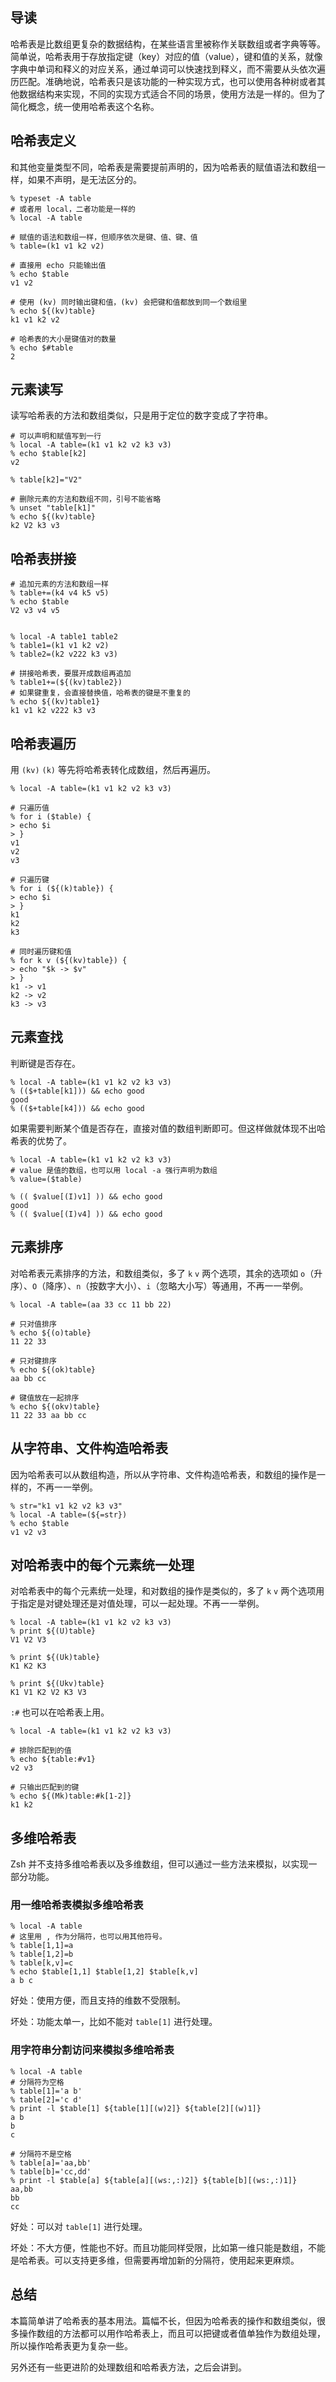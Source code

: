 ## 导读

哈希表是比数组更复杂的数据结构，在某些语言里被称作关联数组或者字典等等。简单说，哈希表用于存放指定键（key）对应的值（value），键和值的关系，就像字典中单词和释义的对应关系，通过单词可以快速找到释义，而不需要从头依次遍历匹配。准确地说，哈希表只是该功能的一种实现方式，也可以使用各种树或者其他数据结构来实现，不同的实现方式适合不同的场景，使用方法是一样的。但为了简化概念，统一使用哈希表这个名称。


## 哈希表定义

和其他变量类型不同，哈希表是需要提前声明的，因为哈希表的赋值语法和数组一样，如果不声明，是无法区分的。

```
% typeset -A table
# 或者用 local，二者功能是一样的
% local -A table

# 赋值的语法和数组一样，但顺序依次是键、值、键、值
% table=(k1 v1 k2 v2)

# 直接用 echo 只能输出值
% echo $table
v1 v2

# 使用 (kv) 同时输出键和值，(kv) 会把键和值都放到同一个数组里
% echo ${(kv)table}
k1 v1 k2 v2
 
# 哈希表的大小是键值对的数量
% echo $#table
2
```

## 元素读写

读写哈希表的方法和数组类似，只是用于定位的数字变成了字符串。

```
# 可以声明和赋值写到一行
% local -A table=(k1 v1 k2 v2 k3 v3)
% echo $table[k2]
v2

% table[k2]="V2"

# 删除元素的方法和数组不同，引号不能省略
% unset "table[k1]"
% echo ${(kv)table}
k2 V2 k3 v3
```

## 哈希表拼接

```
# 追加元素的方法和数组一样
% table+=(k4 v4 k5 v5)
% echo $table
V2 v3 v4 v5


% local -A table1 table2
% table1=(k1 v1 k2 v2)
% table2=(k2 v222 k3 v3)

# 拼接哈希表，要展开成数组再追加
% table1+=(${(kv)table2})
# 如果键重复，会直接替换值，哈希表的键是不重复的
% echo ${(kv)table1}
k1 v1 k2 v222 k3 v3
```

## 哈希表遍历

用 `(kv)` `(k)` 等先将哈希表转化成数组，然后再遍历。

```
% local -A table=(k1 v1 k2 v2 k3 v3)

# 只遍历值
% for i ($table) {
> echo $i
> }
v1
v2
v3

# 只遍历键
% for i (${(k)table}) {
> echo $i
> }
k1
k2
k3

# 同时遍历键和值
% for k v (${(kv)table}) {
> echo "$k -> $v"
> }
k1 -> v1
k2 -> v2
k3 -> v3
```

## 元素查找

判断键是否存在。

```
% local -A table=(k1 v1 k2 v2 k3 v3)
% (($+table[k1])) && echo good
good
% (($+table[k4])) && echo good
```

如果需要判断某个值是否存在，直接对值的数组判断即可。但这样做就体现不出哈希表的优势了。

```
% local -A table=(k1 v1 k2 v2 k3 v3)
# value 是值的数组，也可以用 local -a 强行声明为数组
% value=($table)

% (( $value[(I)v1] )) && echo good
good
% (( $value[(I)v4] )) && echo good
```

## 元素排序

对哈希表元素排序的方法，和数组类似，多了 `k` `v` 两个选项，其余的选项如 `o`（升序）、`O`（降序）、`n`（按数字大小）、`i`（忽略大小写）等通用，不再一一举例。

```
% local -A table=(aa 33 cc 11 bb 22)

# 只对值排序
% echo ${(o)table}
11 22 33

# 只对键排序
% echo ${(ok)table}
aa bb cc

# 键值放在一起排序
% echo ${(okv)table}
11 22 33 aa bb cc
```

## 从字符串、文件构造哈希表

因为哈希表可以从数组构造，所以从字符串、文件构造哈希表，和数组的操作是一样的，不再一一举例。

```
% str="k1 v1 k2 v2 k3 v3"
% local -A table=(${=str})
% echo $table
v1 v2 v3
```

## 对哈希表中的每个元素统一处理

对哈希表中的每个元素统一处理，和对数组的操作是类似的，多了 `k` `v` 两个选项用于指定是对键处理还是对值处理，可以一起处理。不再一一举例。

```
% local -A table=(k1 v1 k2 v2 k3 v3)
% print ${(U)table}
V1 V2 V3

% print ${(Uk)table}
K1 K2 K3

% print ${(Ukv)table}
K1 V1 K2 V2 K3 V3
```

`:#` 也可以在哈希表上用。

```
% local -A table=(k1 v1 k2 v2 k3 v3)

# 排除匹配到的值
% echo ${table:#v1}
v2 v3

# 只输出匹配到的键
% echo ${(Mk)table:#k[1-2]}
k1 k2
```

## 多维哈希表

Zsh 并不支持多维哈希表以及多维数组，但可以通过一些方法来模拟，以实现一部分功能。

### 用一维哈希表模拟多维哈希表

```
% local -A table
# 这里用 , 作为分隔符，也可以用其他符号。
% table[1,1]=a
% table[1,2]=b
% table[k,v]=c
% echo $table[1,1] $table[1,2] $table[k,v]
a b c
```

好处：使用方便，而且支持的维数不受限制。

坏处：功能太单一，比如不能对 `table[1]` 进行处理。

### 用字符串分割访问来模拟多维哈希表

```
% local -A table
# 分隔符为空格
% table[1]='a b'
% table[2]='c d'
% print -l $table[1] ${table[1][(w)2]} ${table[2][(w)1]}
a b
b
c

# 分隔符不是空格
% table[a]='aa,bb'
% table[b]='cc,dd'
% print -l $table[a] ${table[a][(ws:,:)2]} ${table[b][(ws:,:)1]}
aa,bb
bb
cc
```

好处：可以对 `table[1]` 进行处理。

坏处：不大方便，性能也不好。而且功能同样受限，比如第一维只能是数组，不能是哈希表。可以支持更多维，但需要再增加新的分隔符，使用起来更麻烦。

## 总结

本篇简单讲了哈希表的基本用法。篇幅不长，但因为哈希表的操作和数组类似，很多操作数组的方法都可以用作哈希表上，而且可以把键或者值单独作为数组处理，所以操作哈希表更为复杂一些。

另外还有一些更进阶的处理数组和哈希表方法，之后会讲到。

